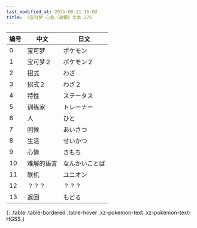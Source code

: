 ```yaml
---
last_modified_at: 2021-08-21 16:02
title: 《宝可梦 心金／魂银》文本 275
---
```

| 编号 | 中文 | 日文 |
| ---- | ---- | ---- |
| 0 | 宝可梦 | ポケモン |
| 1 | 宝可梦２ | ポケモン２ |
| 2 | 招式 | わざ |
| 3 | 招式２ | わざ２ |
| 4 | 特性 | ステータス |
| 5 | 训练家 | トレーナー |
| 6 | 人 | ひと |
| 7 | 问候 | あいさつ |
| 8 | 生活 | せいかつ |
| 9 | 心情 | きもち |
| 10 | 难解的语言 | なんかいことば |
| 11 | 联机 | ユニオン |
| 12 | ？？？ | ？？？ |
| 13 | 返回 | もどる |
{: .table .table-bordered .table-hover .xz-pokemon-text .xz-pokemon-text-HGSS }